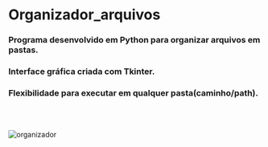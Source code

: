 # Organizador_arquivos

<h3>Programa desenvolvido em Python para organizar arquivos em pastas.</h3>

<h3>Interface gráfica criada com Tkinter.</h3>

<h3>Flexibilidade para executar em qualquer pasta(caminho/path).</h3>
 <br><br>
 
 
 ![organizador](https://user-images.githubusercontent.com/57550997/103098765-bc5ff080-45ea-11eb-81a0-8cf146096fb3.PNG)

